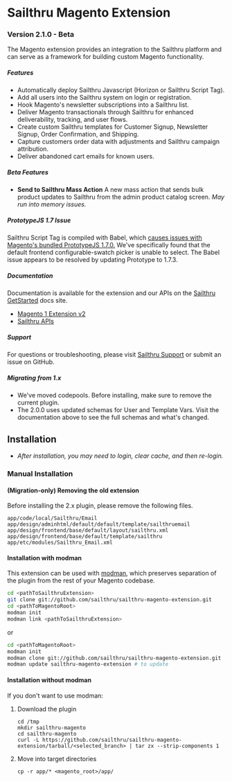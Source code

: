# Sailthru Magento Extension
### Version 2.1.0 - Beta

The Magento extension provides an integration to the Sailthru platform and can serve as a framework for building custom Magento functionality. 

##### Features
- Automatically deploy Sailthru Javascript (Horizon or Sailthru Script Tag).
- Add all users into the Sailthru system on login or registration.
- Hook Magento's newsletter subscriptions into a Sailthru list.
- Deliver Magento transactionals through Sailthru for enhanced deliverability, tracking, and user flows.
- Create custom Sailthru templates for Customer Signup, Newsletter Signup, Order Confirmation, and Shipping.
- Capture customers order data with adjustments and Sailthru campaign attribution.
- Deliver abandoned cart emails for known users.

##### Beta Features
- **Send to Sailthru Mass Action**
    A new mass action that sends bulk product updates to Sailthru from the admin product catalog screen.
    *May run into memory issues.*

##### PrototypeJS 1.7 Issue
Sailthru Script Tag is compiled with Babel, which [causes issues with Magento's bundled PrototypeJS 1.7.0.][1] We've specifically found that the default frontend configurable-swatch picker is unable to select. The Babel issue appears to be resolved by updating Prototype to 1.7.3.

##### Documentation
Documentation is available for the extension and our APIs on the [Sailthru GetStarted][2] docs site.
* [Magento 1 Extension v2][3]
* [Sailthru APIs][4]

##### Support
For questions or troubleshooting, please visit [Sailthru Support][5] or submit an issue on GitHub.

##### Migrating from 1.x
* We've moved codepools. Before installing, make sure to remove the current plugin.
* The 2.0.0 uses updated schemas for User and Template Vars. Visit the documentation above to see the full schemas and what's changed.

## Installation 
* *After installation, you may need to login, clear cache, and then re-login.*

### Manual Installation

#### (Migration-only) Removing the old extension
Before installing the 2.x plugin, please remove the following files.
```
app/code/local/Sailthru/Email
app/design/adminhtml/default/default/template/sailthruemail
app/design/frontend/base/default/layout/sailthru.xml
app/design/frontend/base/default/template/sailthru
app/etc/modules/Sailthru_Email.xml
```

#### Installation with modman
This extension can be used with [modman][6], which preserves separation of the plugin from the rest of your Magento codebase.


```bash
cd <pathToSailthruExtension>
git clone git://github.com/sailthru/sailthru-magento-extension.git 
cd <pathToMagentoRoot>
modman init
modman link <pathToSailthruExtension>
```
or 
```bash
cd <pathToMagentoRoot>
modman init
modman clone git://github.com/sailthru/sailthru-magento-extension.git 
modman update sailthru-magento-extension # to update
```

#### Installation without modman
If you don't want to use modman:
1. Download the plugin
    ```
    cd /tmp
    mkdir sailthru-magento
    cd sailthru-magento
    curl -L https://github.com/sailthru/sailthru-magento-extension/tarball/<selected_branch> | tar zx --strip-components 1
    ```

2. Move into target directories
    ```
    cp -r app/* <magento_root>/app/
    ```
    
[1]: https://github.com/babel/babel/issues/5518
[2]: https://getstarted.sailthru.com/
[3]: https://getstarted.sailthru.com/integrations/magento/magento-1-extension-v2/
[4]: https://getstarted.sailthru.com/developers/api-basics/introduction/
[5]: https://sailthru.zendesk.com/hc/en-us
[6]: https://github.com/colinmollenhour/modman


